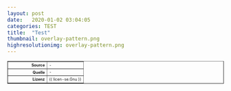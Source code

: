 ```yaml
---
layout: post
date:   2020-01-02 03:04:05
categories: TEST
title:  "Test"
thumbnail: overlay-pattern.png
highresolutionimg: overlay-pattern.png
---
```


<div class="entry-content">

<table style="font-size: xx-small" border="1" cellpadding="2">
<tbody>
<tr>
<th style="text-align: right" width="81"><strong>Source</strong></th>
<td>-</td>
</tr>
<tr>
<th style="text-align: right" width="81"><strong>Quelle</strong></th>
<td>-</td>
</tr>
<tr>
<th style="text-align: right" width="81"><strong>Lizenz</strong></th>
<td>{{ licen-se.Gnu }}</td>
</tr>
</tbody>
</table>
<p>&nbsp;</p>

</div><!-- .entry-content -->
